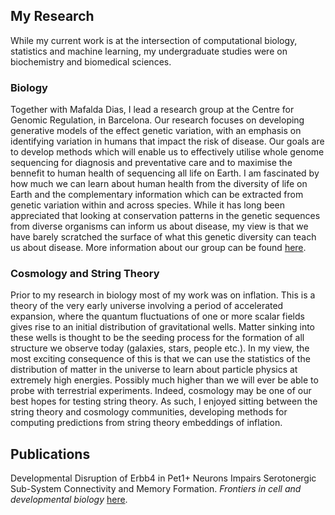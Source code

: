 ## My Research
While my current work is at the intersection of computational biology, statistics and machine learning, my undergraduate studies were on biochemistry and biomedical sciences.

### Biology
Together with Mafalda Dias, I lead a research group at the Centre for Genomic Regulation, in Barcelona. Our research focuses on developing generative models of the effect genetic variation, with an emphasis on identifying variation in humans that impact the risk of disease. Our goals are to develop methods which will enable us to effectively utilise whole genome sequencing for diagnosis and preventative care and to maximise the bennefit to human health of sequencing all life on Earth. I am fascinated by how much we can learn about human health from the diversity of life on Earth and the  complementary  information  which  can  be  extracted  from  genetic variation within and across species. While it has long been appreciated that looking at conservation patterns in the genetic sequences from diverse organisms can inform us about disease, my view is that we have barely scratched the surface of what this genetic diversity can teach us about disease. More information about our group can be found [here](https://www.crg.eu/en/programmes-groups/dias-frazer-lab).

### Cosmology and String Theory
Prior to my research in biology most of my work was on inflation. This is a theory of the very early universe involving a period of accelerated expansion, where the quantum fluctuations of one or more scalar fields gives rise to an initial distribution of gravitational wells. Matter sinking into these wells is thought to be the seeding process for the formation of all structure we observe today (galaxies, stars, people etc.). In my view, the most exciting consequence of this is that we can use the statistics of the distribution of matter in the universe to learn about particle physics at extremely high energies. Possibly much higher than we will ever be able to probe with terrestrial experiments. Indeed, cosmology may be one of our best hopes for testing string theory. As such, I enjoyed sitting between the string theory and cosmology communities, developing methods for computing predictions from string theory embeddings of inflation.

## Publications

Developmental Disruption of Erbb4 in Pet1+ Neurons Impairs Serotonergic Sub-System Connectivity and Memory Formation. <em>Frontiers in cell and developmental biology</em> [here](https://doi.org/10.3389/fcell.2021.770458).
